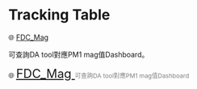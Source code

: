 <html>
<head>
  <meta charset="UTF-8">
  <title>APID2 Dashboard</title>
</head>
<body>
  <h1> Tracking Table</h1>
<p>🌐 <a href="[https://example.com](https://bapbiwaf.tsmc.com.tw/reports/powerbi/CYGUOB/FDC_Mag_V1?rc:Toolbar=false)" target="_blank">FDC_Mag</a></p>
<p> 可查詢DA tool對應PM1 mag值Dashboard。</p>

<p>🌐
  <a href="https://bapbiwaf.tsmc.com.tw/reports/powerbi/CYGUOB/FDC_Mag_V1?rc:Toolbar=false" style="font-size: 24px;" target="_blank">
    FDC_Mag
  </a>
  <span style="font-size: 12px; color: gray;">可查詢DA tool對應PM1 mag值Dashboard</span>
</p>







</body>
</html>
